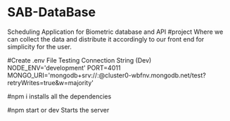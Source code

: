 # SAB-DataBase

Scheduling Application for Biometric database and API
#project
Where we can collect the data and distribute it accordingly to our front end for simplicity for the user.

#Create .env File Testing Connection String (Dev)
NODE_ENV='development'
PORT=4011
MONGO_URI='mongodb+srv://<username>:<pass>@cluster0-wbfnv.mongodb.net/test?retryWrites=true&w=majority'

#npm i
installs all the dependencies

#npm start or dev
Starts the server
